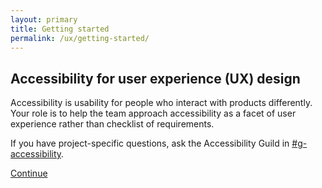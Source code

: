 ```yaml
---
layout: primary
title: Getting started
permalink: /ux/getting-started/
---
```


## Accessibility for user experience (UX) design

Accessibility is usability for people who interact with products differently. Your role is to help the team approach accessibility as a facet of user experience rather than checklist of requirements.

If you have project-specific questions, ask the Accessibility Guild in [#g-accessibility](https://gsa-tts.slack.com/messages/g-accessibility/).

<a class="usa-button button-next" href="{{ site.baseurl }}/ux/inclusive-design/">Continue <i class="fa fa-chevron-right" aria-hidden="true"></i></a>
